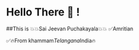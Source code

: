 # Hello There :wave: !
##This is :boom::boom:Sai Jeevan Puchakayala:boom::boom:
:white_check_mark:Amritian

:white_check_mark::fire:From khammam*Telangana*India:fire:

